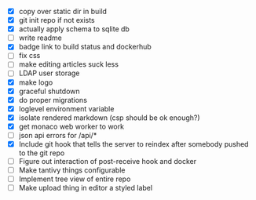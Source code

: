 - [x] copy over static dir in build
- [x] git init repo if not exists
- [x] actually apply schema to sqlite db
- [ ] write readme
- [x] badge link to build status and dockerhub
- [ ] fix css
- [ ] make editing articles suck less
- [ ] LDAP user storage
- [x] make logo
- [x] graceful shutdown
- [x] do proper migrations
- [x] loglevel environment variable
- [x] isolate rendered markdown (csp should be ok enough?)
- [x] get monaco web worker to work
- [ ] json api errors for /api/*
- [x] Include git hook that tells the server to reindex after somebody pushed to the git repo
- [ ] Figure out interaction of post-receive hook and docker
- [ ] Make tantivy things configurable
- [ ] Implement tree view of entire repo
- [ ] Make upload thing in editor a styled label

